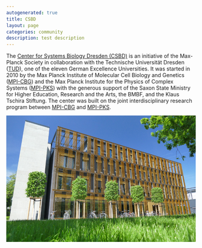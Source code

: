 ```yaml
---
autogenerated: true
title: CSBD
layout: page
categories: community
description: test description
---
```


The [Center for Systems Biology Dresden (CSBD)](http://www.csbdresden.de) is an initiative of the Max-Planck Society in collaboration with the Technische Universität Dresden ([TUD](http://www.tu-dresden.de)), one of the eleven German Excellence Universities. It was started in 2010 by the Max Planck Institute of Molecular Cell Biology and Genetics ([MPI-CBG](MPI-CBG)) and the Max Planck Institute for the Physics of Complex Systems ([MPI-PKS](https://www.pks.mpg.de)) with the generous support of the Saxon State Ministry for Higher Education, Research and the Arts, the BMBF, and the Klaus Tschira Stiftung. The center was built on the joint interdisciplinary research program between [MPI-CBG](MPI-CBG) and [MPI-PKS](https://www.pks.mpg.de).

![](/media/Csbdbuilding.jpg "csbdbuilding.jpg")

